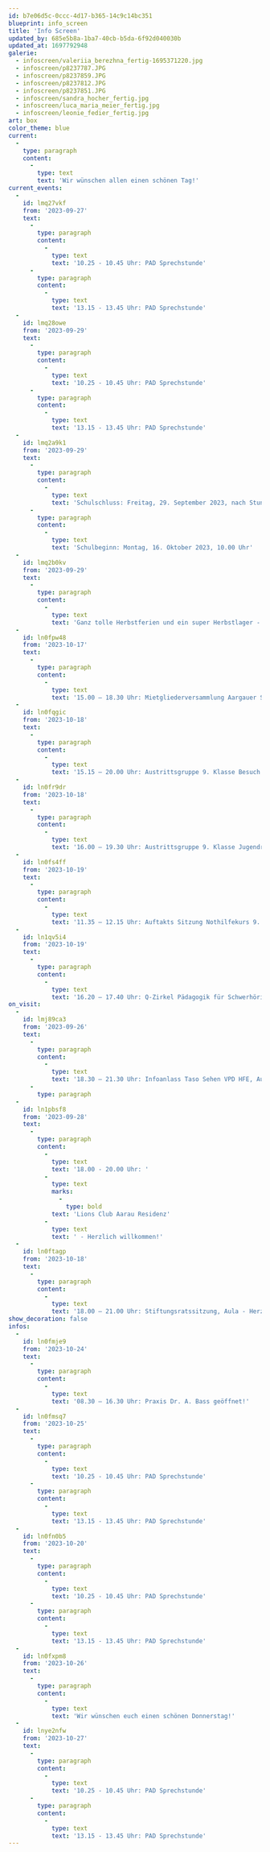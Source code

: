 ```yaml
---
id: b7e06d5c-0ccc-4d17-b365-14c9c14bc351
blueprint: info_screen
title: 'Info Screen'
updated_by: 685e5b8a-1ba7-40cb-b5da-6f92d040030b
updated_at: 1697792948
galerie:
  - infoscreen/valeriia_berezhna_fertig-1695371220.jpg
  - infoscreen/p8237787.JPG
  - infoscreen/p8237859.JPG
  - infoscreen/p8237812.JPG
  - infoscreen/p8237851.JPG
  - infoscreen/sandra_hocher_fertig.jpg
  - infoscreen/luca_maria_meier_fertig.jpg
  - infoscreen/leonie_fedier_fertig.jpg
art: box
color_theme: blue
current:
  -
    type: paragraph
    content:
      -
        type: text
        text: 'Wir wünschen allen einen schönen Tag!'
current_events:
  -
    id: lmq27vkf
    from: '2023-09-27'
    text:
      -
        type: paragraph
        content:
          -
            type: text
            text: '10.25 - 10.45 Uhr: PAD Sprechstunde'
      -
        type: paragraph
        content:
          -
            type: text
            text: '13.15 - 13.45 Uhr: PAD Sprechstunde'
  -
    id: lmq28owe
    from: '2023-09-29'
    text:
      -
        type: paragraph
        content:
          -
            type: text
            text: '10.25 - 10.45 Uhr: PAD Sprechstunde'
      -
        type: paragraph
        content:
          -
            type: text
            text: '13.15 - 13.45 Uhr: PAD Sprechstunde'
  -
    id: lmq2a9k1
    from: '2023-09-29'
    text:
      -
        type: paragraph
        content:
          -
            type: text
            text: 'Schulschluss: Freitag, 29. September 2023, nach Stundenplan'
      -
        type: paragraph
        content:
          -
            type: text
            text: 'Schulbeginn: Montag, 16. Oktober 2023, 10.00 Uhr'
  -
    id: lmq2b0kv
    from: '2023-09-29'
    text:
      -
        type: paragraph
        content:
          -
            type: text
            text: 'Ganz tolle Herbstferien und ein super Herbstlager - Bis bald!'
  -
    id: ln0fpw48
    from: '2023-10-17'
    text:
      -
        type: paragraph
        content:
          -
            type: text
            text: '15.00 – 18.30 Uhr: Mietgliederversammlung Aargauer Sehhilfe, Aula - Herzlich willkommen!'
  -
    id: ln0fqgic
    from: '2023-10-18'
    text:
      -
        type: paragraph
        content:
          -
            type: text
            text: '15.15 – 20.00 Uhr: Austrittsgruppe 9. Klasse Besuch Otoplastiklabor Gruppe A - Viel Vergnügen!'
  -
    id: ln0fr9dr
    from: '2023-10-18'
    text:
      -
        type: paragraph
        content:
          -
            type: text
            text: '16.00 – 19.30 Uhr: Austrittsgruppe 9. Klasse Jugendraum Wenk Gruppe B - Viel Vergnügen!'
  -
    id: ln0fs4ff
    from: '2023-10-19'
    text:
      -
        type: paragraph
        content:
          -
            type: text
            text: '11.35 – 12.15 Uhr: Auftakts Sitzung Nothilfekurs 9. Klassen, Aula – Viel Vergnügen!'
  -
    id: ln1qv5i4
    from: '2023-10-19'
    text:
      -
        type: paragraph
        content:
          -
            type: text
            text: '16.20 – 17.40 Uhr: Q-Zirkel Pädagogik für Schwerhörige und Gehörlose, Aula (16.30 Uhr: Online Vortrag) - Herzlich willkommen!'
on_visit:
  -
    id: lmj89ca3
    from: '2023-09-26'
    text:
      -
        type: paragraph
        content:
          -
            type: text
            text: '18.30 – 21.30 Uhr: Infoanlass Taso Sehen VPD HFE, Aula – Herzlich willkommen!'
      -
        type: paragraph
  -
    id: ln1pbsf8
    from: '2023-09-28'
    text:
      -
        type: paragraph
        content:
          -
            type: text
            text: '18.00 - 20.00 Uhr: '
          -
            type: text
            marks:
              -
                type: bold
            text: 'Lions Club Aarau Residenz'
          -
            type: text
            text: ' - Herzlich willkommen!'
  -
    id: ln0ftagp
    from: '2023-10-18'
    text:
      -
        type: paragraph
        content:
          -
            type: text
            text: '18.00 – 21.00 Uhr: Stiftungsratssitzung, Aula - Herzlich willkommen!'
show_decoration: false
infos:
  -
    id: ln0fmje9
    from: '2023-10-24'
    text:
      -
        type: paragraph
        content:
          -
            type: text
            text: '08.30 – 16.30 Uhr: Praxis Dr. A. Bass geöffnet!'
  -
    id: ln0fmsq7
    from: '2023-10-25'
    text:
      -
        type: paragraph
        content:
          -
            type: text
            text: '10.25 - 10.45 Uhr: PAD Sprechstunde'
      -
        type: paragraph
        content:
          -
            type: text
            text: '13.15 - 13.45 Uhr: PAD Sprechstunde'
  -
    id: ln0fn0b5
    from: '2023-10-20'
    text:
      -
        type: paragraph
        content:
          -
            type: text
            text: '10.25 - 10.45 Uhr: PAD Sprechstunde'
      -
        type: paragraph
        content:
          -
            type: text
            text: '13.15 - 13.45 Uhr: PAD Sprechstunde'
  -
    id: ln0fxpm8
    from: '2023-10-26'
    text:
      -
        type: paragraph
        content:
          -
            type: text
            text: 'Wir wünschen euch einen schönen Donnerstag!'
  -
    id: lnye2nfw
    from: '2023-10-27'
    text:
      -
        type: paragraph
        content:
          -
            type: text
            text: '10.25 - 10.45 Uhr: PAD Sprechstunde'
      -
        type: paragraph
        content:
          -
            type: text
            text: '13.15 - 13.45 Uhr: PAD Sprechstunde'
---
```

